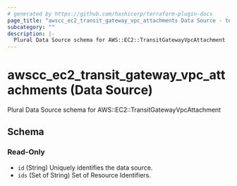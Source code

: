 ```yaml
---
# generated by https://github.com/hashicorp/terraform-plugin-docs
page_title: "awscc_ec2_transit_gateway_vpc_attachments Data Source - terraform-provider-awscc"
subcategory: ""
description: |-
  Plural Data Source schema for AWS::EC2::TransitGatewayVpcAttachment
---
```


# awscc_ec2_transit_gateway_vpc_attachments (Data Source)

Plural Data Source schema for AWS::EC2::TransitGatewayVpcAttachment



<!-- schema generated by tfplugindocs -->
## Schema

### Read-Only

- `id` (String) Uniquely identifies the data source.
- `ids` (Set of String) Set of Resource Identifiers.


